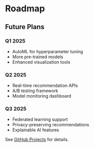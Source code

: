 # Roadmap

## Future Plans

### Q1 2025
- AutoML for hyperparameter tuning
- More pre-trained models
- Enhanced visualization tools

### Q2 2025
- Real-time recommendation APIs
- A/B testing framework
- Model monitoring dashboard

### Q3 2025
- Federated learning support
- Privacy-preserving recommendations
- Explainable AI features

See [GitHub Projects](https://github.com/vishesh9131/CoreRec/projects) for details.
